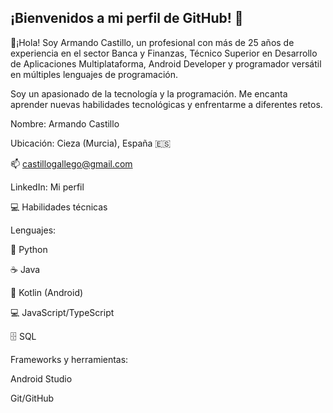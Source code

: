 ## ¡Bienvenidos a mi perfil de GitHub! 🚀

📌¡Hola! Soy Armando Castillo, un profesional con más de 25 años de experiencia en el sector Banca y Finanzas, Técnico Superior en Desarrollo de Aplicaciones Multiplataforma, Android Developer y programador versátil en múltiples lenguajes de programación. 


Soy un apasionado de la tecnología y la programación.
Me encanta aprender nuevas habilidades tecnológicas y enfrentarme a diferentes retos.





Nombre: Armando Castillo



Ubicación: Cieza (Murcia), España 🇪🇸



📫 castillogallego@gmail.com



LinkedIn: Mi perfil


💻 Habilidades técnicas


Lenguajes:



🐍 Python



☕ Java



📱 Kotlin (Android)



💻 JavaScript/TypeScript



🗄️ SQL



Frameworks y herramientas:





Android Studio



Git/GitHub

<!--
**ArmandoCastilloGallego/ArmandoCastilloGallego** is a ✨ _special_ ✨ repository because its `README.md` (this file) appears on your GitHub profile.

Here are some ideas to get you started:

- 🔭 I’m currently working on ...
- 🌱 I’m currently learning ...
- 👯 I’m looking to collaborate on ...
- 🤔 I’m looking for help with ...
- 💬 Ask me about ...
- 📫 How to reach me: ...
- 😄 Pronouns: ...
- ⚡ Fun fact: ...
-->
